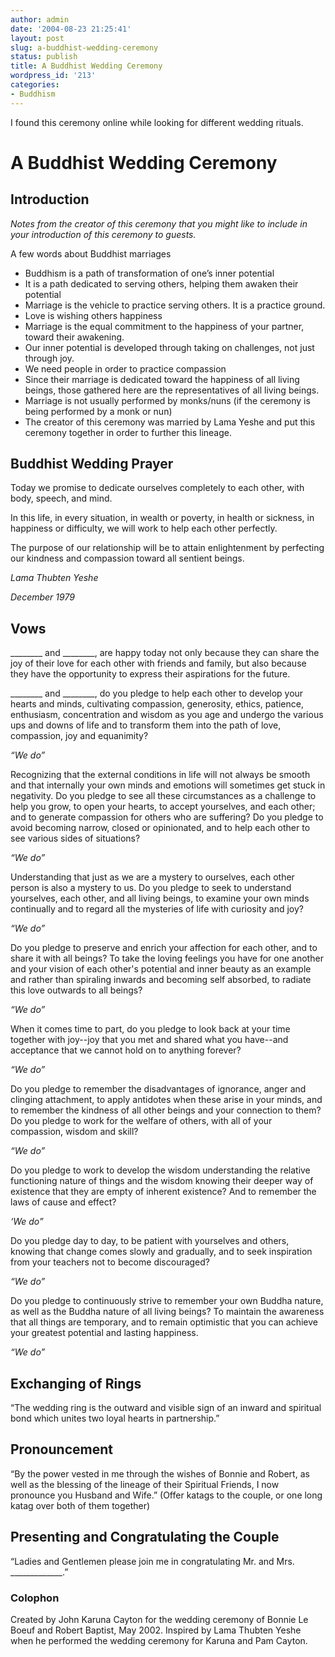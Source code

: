 ```yaml
---
author: admin
date: '2004-08-23 21:25:41'
layout: post
slug: a-buddhist-wedding-ceremony
status: publish
title: A Buddhist Wedding Ceremony
wordpress_id: '213'
categories:
- Buddhism
---
```

I found this ceremony online while looking for different wedding rituals.
<h1>A Buddhist Wedding Ceremony</h1>
<h2>Introduction</h2>
<em>Notes from the creator of this ceremony that you might like to  include in your introduction of this ceremony to guests.  </em>

A few words about Buddhist marriages
<ul>
	<li>Buddhism is a path of transformation of one’s inner potential</li>
	<li>It is a path dedicated to serving others, helping them awaken their  potential</li>
	<li>Marriage is the vehicle to practice serving others. It is a practice  ground.</li>
	<li>Love is wishing others happiness</li>
	<li>Marriage is the equal commitment to the happiness of your partner,  toward their awakening.</li>
	<li>Our inner potential is developed through taking on challenges, not  just through joy.</li>
	<li>We need people in order to practice compassion</li>
	<li>Since their marriage is dedicated toward the happiness of all living  beings,  those gathered here are the representatives of all living beings.</li>
	<li>Marriage is not usually performed by monks/nuns (if the ceremony is  being  performed by a monk or nun)</li>
	<li>The creator of this ceremony was married by Lama Yeshe and put this  ceremony together in order to further this lineage.</li>
</ul>
<h2>Buddhist Wedding Prayer</h2>
Today we promise to dedicate ourselves completely to each other, with body, speech, and mind.

In this life, in every situation, in wealth or poverty, in health or  sickness, in  happiness or difficulty, we will work to help each other perfectly.

The purpose of our relationship will be to attain enlightenment by  perfecting our  kindness and compassion toward all sentient beings.

<em>Lama Thubten Yeshe </em>

<em>December 1979</em>
<h2>Vows</h2>
________ and ________, are happy today not only because they can  share the joy of their  love for each other with friends and family, but also because they have the  opportunity to  express their aspirations for the future.

________ and ________, do you pledge to help each other to develop your  hearts and  minds, cultivating compassion, generosity, ethics, patience, enthusiasm,  concentration  and wisdom as you age and undergo the various ups and downs of life and  to transform  them into the path of love, compassion, joy and equanimity?

<em>“We do”</em>

Recognizing that the external conditions in life will not always be  smooth and that  internally your own minds and emotions will sometimes get stuck in  negativity. Do you  pledge to see all these circumstances as a challenge to help you grow, to  open your  hearts, to accept yourselves, and each other; and to generate compassion  for others who  are suffering? Do you pledge to avoid becoming narrow, closed or  opinionated, and to  help each other to see various sides of situations?

<em>“We do”</em>

Understanding that just as we are a mystery to ourselves, each other  person is also a  mystery to us. Do you pledge to seek to understand yourselves, each  other, and all living  beings, to examine your own minds continually and to regard all the  mysteries of life  with curiosity and joy?

<em>“We do”</em>

Do you pledge to preserve and enrich your affection for  each other, and to share it with  all beings? To take the loving feelings you have for one another and your  vision of each  other's potential and inner beauty as an example and rather than  spiraling inwards and  becoming self absorbed, to radiate this love outwards to all beings?

<em>“We do”</em>

When it comes time to part, do you pledge to look back at your time  together with joy--joy that you met and shared what you have--and acceptance that we cannot  hold on to  anything forever?

<em>“We do” </em>

Do you pledge to remember the disadvantages of ignorance, anger and  clinging  attachment, to apply antidotes when these arise in your minds, and to  remember the  kindness of all other beings and your connection to them? Do you pledge  to work for  the welfare of others, with all of your compassion, wisdom and skill?

<em>“We do” </em>

Do you pledge to work to develop the wisdom understanding the relative  functioning  nature of things and the wisdom knowing their deeper way of existence that they are  empty of inherent existence? And to remember the laws of cause and  effect?

<em>‘We do”</em>

Do you pledge day to day, to be patient with yourselves and others,  knowing that change  comes slowly and gradually, and to seek inspiration from your teachers  not to become  discouraged?

<em>“We do” </em>

Do you pledge to continuously strive to remember your own Buddha nature,  as well as  the Buddha nature of all living beings? To maintain the awareness that  all things are  temporary, and to remain optimistic that you can achieve your greatest  potential and  lasting happiness.

<em>“We do” </em>
<h2>Exchanging of Rings</h2>
“The wedding ring is the outward and visible sign of an inward and  spiritual  bond which unites two loyal hearts in partnership.”
<h2>Pronouncement</h2>
“By the power vested in me through the wishes of Bonnie and Robert, as  well as  the blessing of the lineage of their Spiritual Friends, I now pronounce  you Husband and  Wife.” (Offer katags to the couple, or one long katag over both of them together)
<h2>Presenting and Congratulating the Couple</h2>
“Ladies and Gentlemen please join me in congratulating Mr. and Mrs.  _____________.”
<h3>Colophon</h3>
Created by John Karuna Cayton for the wedding ceremony of Bonnie Le Boeuf  and Robert  Baptist, May 2002. Inspired by Lama Thubten Yeshe when he performed the  wedding  ceremony for Karuna and Pam Cayton.
